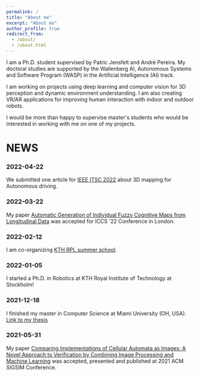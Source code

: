 ```yaml
---
permalink: /
title: "About me"
excerpt: "About me"
author_profile: true
redirect_from: 
  - /about/
  - /about.html
---
```

I am a Ph.D. student supervised by Patric Jensfelt and André Pereira. My doctoral studies are supported by the Wallenberg AI, Autonomous Systems and Software Program (WASP) in the Artificial Intelligence (AI) track.

I am working on projects using deep learning and computer vision for 3D perception and dynamic environment understanding. I am also creating VR/AR applications for improving human interaction with indoor and outdoor robots.

I would be more than happy to supervise master's students who would be interested in working with me on one of my projects.

# NEWS 

### 2022-04-22
We submitted one article for [IEEE ITSC 2022](https://www.ieee-itsc2022.org/) about 3D mapping for Autonomous driving.

### 2022-03-22
My paper [Automatic Generation of Individual Fuzzy Cognitive Maps from Longitudinal Data](https://arxiv.org/abs/2202.07065) was accepted for ICCS '22 Conference in London.

### 2022-02-12 
I am co-organizing [KTH RPL summer school](https://www.summer-school.rpl.eecs.kth.se/).

### 2022-01-05
I started a Ph.D. in Robotics at KTH Royal Institute of Technology at Stockholm!

### 2021-12-18
I finished my master in Computer Science at Miami University (OH, USA).
[Link to my thesis](https://etd.ohiolink.edu/apexprod/rws_olink/r/1501/10?clear=10&p10_accession_num=miami1641098226689827)

### 2021-05-31
My paper [Comparing Implementations of Cellular Automata as Images: A Novel Approach to Verification by Combining Image Processing and Machine Learning](https://dl.acm.org/doi/10.1145/3437959.3459256) was accepted, presented and published at 2021 ACM SIGSIM Conference.